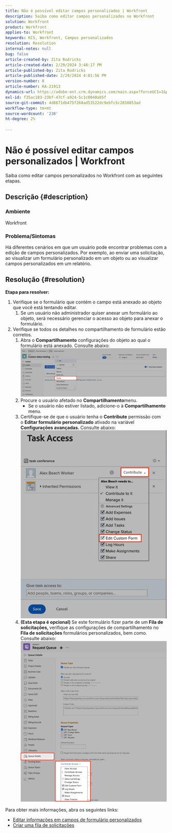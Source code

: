```yaml
---
title: Não é possível editar campos personalizados | Workfront
description: Saiba como editar campos personalizados no Workfront
solution: Workfront
product: Workfront
applies-to: Workfront
keywords: KCS, Workfront, Campos personalizados
resolution: Resolution
internal-notes: null
bug: false
article-created-by: Zita Rodricks
article-created-date: 2/29/2024 3:48:17 PM
article-published-by: Zita Rodricks
article-published-date: 2/29/2024 4:01:56 PM
version-number: 8
article-number: KA-21913
dynamics-url: https://adobe-ent.crm.dynamics.com/main.aspx?forceUCI=1&pagetype=entityrecord&etn=knowledgearticle&id=9ee9daee-19d7-ee11-9078-000d3a3110f0
exl-id: f35ac183-23bf-47cf-a924-5c1c0040ab5f
source-git-commit: 4d8871db475f268ad53522dc9ebfc5c2850853ad
workflow-type: tm+mt
source-wordcount: '238'
ht-degree: 2%

---
```


# Não é possível editar campos personalizados | Workfront


Saiba como editar campos personalizados no Workfront com as seguintes etapas.

## Descrição {#description}


### <b>Ambiente</b>

Workfront



### <b>Problema/Sintomas</b>

Há diferentes cenários em que um usuário pode encontrar problemas com a edição de campos personalizados. Por exemplo, ao enviar uma solicitação, ao visualizar um formulário personalizado em um objeto ou ao visualizar campos personalizados em um relatório.


## Resolução {#resolution}

<b>Etapa para resolver:</b>
1. Verifique se o formulário que contém o campo está anexado ao objeto que você está tentando editar.
   1. Se um usuário não administrador quiser anexar um formulário ao objeto, será necessário gerenciar o acesso ao objeto para anexar o formulário.
2. Verifique se todos os detalhes no compartilhamento de formulário estão corretos.
   1. Abra o <b>Compartilhamento</b> configurações do objeto ao qual o formulário está anexado. Consulte abaixo:![](assets/d4ce1013-76e3-ed11-a7c7-6045bd006704.png)
   2. Procure o usuário afetado no <b>Compartilhamento</b>menu.
      - Se o usuário não estiver listado, adicione-o à <b>Compartilhamento</b> menu.
   3. Certifique-se de que o usuário tenha o <b>Contribute</b> permissão com o <b>Editar formulário personalizado</b> ativado na variável <b>Configurações avançadas. </b>Consulte abaixo:![](assets/469b16e9-75e3-ed11-a7c7-6045bd006704.png)
   4. <b>(Esta etapa é opcional) </b>Se este formulário fizer parte de um<b> Fila de solicitações, </b>verifique as configurações de compartilhamento no<b> Fila de solicitações </b>formulários personalizados, bem como. Consulte abaixo:![](assets/5104626f-75e3-ed11-a7c7-6045bd006704.png)




Para obter mais informações, abra os seguintes links:

- [Editar informações em campos de formulário personalizados](https://experienceleague.adobe.com/docs/workfront/using/basics/work-with-custom-forms/edit-custom-forms.html?lang=en)
- [Criar uma fila de solicitações](https://experienceleague.adobe.com/docs/workfront/using/manage-work/requests/create-and-manage-request-queues/create-request-queue.html?lang=en)
